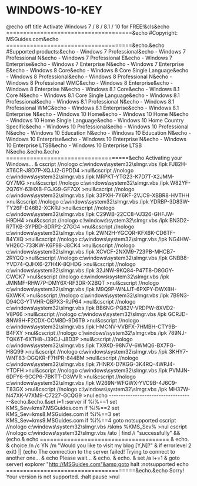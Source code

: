 # WINDOWS-10-KEY
@echo off title Activate Windows 7 / 8 / 8.1 / 10 for FREE!&amp;cls&amp;echo =====================================&amp;echo #Copyright: MSGuides.com&amp;echo =====================================&amp;echo.&amp;echo #Supported products:&amp;echo - Windows 7 Professional&amp;echo - Windows 7 Professional N&amp;echo - Windows 7 Professional E&amp;echo - Windows 7 Enterprise&amp;echo - Windows 7 Enterprise N&amp;echo - Windows 7 Enterprise E&amp;echo - Windows 8 Core&amp;echo - Windows 8 Core Single Language&amp;echo - Windows 8 Professional&amp;echo - Windows 8 Professional N&amp;echo - Windows 8 Professional WMC&amp;echo - Windows 8 Enterprise&amp;echo - Windows 8 Enterprise N&amp;echo - Windows 8.1 Core&amp;echo - Windows 8.1 Core N&amp;echo - Windows 8.1 Core Single Language&amp;echo - Windows 8.1 Professional&amp;echo - Windows 8.1 Professional N&amp;echo - Windows 8.1 Professional WMC&amp;echo - Windows 8.1 Enterprise&amp;echo - Windows 8.1 Enterprise N&amp;echo - Windows 10 Home&amp;echo - Windows 10 Home N&amp;echo - Windows 10 Home Single Language&amp;echo - Windows 10 Home Country Specific&amp;echo - Windows 10 Professional&amp;echo - Windows 10 Professional N&amp;echo - Windows 10 Education N&amp;echo - Windows 10 Education N&amp;echo - Windows 10 Enterprise&amp;echo - Windows 10 Enterprise N&amp;echo - Windows 10 Enterprise LTSB&amp;echo - Windows 10 Enterprise LTSB N&amp;echo.&amp;echo.&amp;echo ====================================&amp;echo Activating your Windows... &amp; cscript //nologo c:\windows\system32\slmgr.vbs /ipk FJ82H-XT6CR-J8D7P-XQJJ2-GPDD4 >nul&amp;cscript //nologo c:\windows\system32\slmgr.vbs /ipk MRPKT-YTG23-K7D7T-X2JMM-QY7MG >nul&amp;cscript //nologo c:\windows\system32\slmgr.vbs /ipk W82YF-2Q76Y-63HXB-FGJG9-GF7QX >nul&amp;cscript //nologo c:\windows\system32\slmgr.vbs /ipk 33PXH-7Y6KF-2VJC9-XBBR8-HVTHH >nul&amp;cscript //nologo c:\windows\system32\slmgr.vbs /ipk YDRBP-3D83W-TY26F-D46B2-XCKRJ >nul&amp;cscript //nologo c:\windows\system32\slmgr.vbs /ipk C29WB-22CC8-VJ326-GHFJW-H9DH4 >nul&amp;cscript //nologo c:\windows\system32\slmgr.vbs /ipk BN3D2-R7TKB-3YPBD-8DRP2-27GG4 >nul&amp;cscript //nologo c:\windows\system32\slmgr.vbs /ipk 2WN2H-YGCQR-KFX6K-CD6TF-84YXQ >nul&amp;cscript //nologo c:\windows\system32\slmgr.vbs /ipk NG4HW-VH26C-733KW-K6F98-J8CK4 >nul&amp;cscript //nologo c:\windows\system32\slmgr.vbs /ipk XCVCF-2NXM9-723PB-MHCB7-2RYQQ >nul&amp;cscript //nologo c:\windows\system32\slmgr.vbs /ipk GNBB8-YVD74-QJHX6-27H4K-8QHDG >nul&amp;cscript //nologo c:\windows\system32\slmgr.vbs /ipk 32JNW-9KQ84-P47T8-D8GGY-CWCK7 >nul&amp;cscript //nologo c:\windows\system32\slmgr.vbs /ipk JMNMF-RHW7P-DMY6X-RF3DR-X2BQT >nul&amp;cscript //nologo c:\windows\system32\slmgr.vbs /ipk M9Q9P-WNJJT-6PXPY-DWX8H-6XWKK >nul&amp;cscript //nologo c:\windows\system32\slmgr.vbs /ipk 7B9N3-D94CG-YTVHR-QBPX3-RJP64 >nul&amp;cscript //nologo c:\windows\system32\slmgr.vbs /ipk BB6NG-PQ82V-VRDPW-8XVD2-V8P66 >nul&amp;cscript //nologo c:\windows\system32\slmgr.vbs /ipk GCRJD-8NW9H-F2CDX-CCM8D-9D6T9 >nul&amp;cscript //nologo c:\windows\system32\slmgr.vbs /ipk HMCNV-VVBFX-7HMBH-CTY9B-B4FXY >nul&amp;cscript //nologo c:\windows\system32\slmgr.vbs /ipk 789NJ-TQK6T-6XTH8-J39CJ-J8D3P >nul&amp;cscript //nologo c:\windows\system32\slmgr.vbs /ipk TX9XD-98N7V-6WMQ6-BX7FG-H8Q99 >nul&amp;cscript //nologo c:\windows\system32\slmgr.vbs /ipk 3KHY7-WNT83-DGQKR-F7HPR-844BM >nul&amp;cscript //nologo c:\windows\system32\slmgr.vbs /ipk 7HNRX-D7KGG-3K4RQ-4WPJ4-YTDFH >nul&amp;cscript //nologo c:\windows\system32\slmgr.vbs /ipk PVMJN-6DFY6-9CCP6-7BKTT-D3WVR >nul&amp;cscript //nologo c:\windows\system32\slmgr.vbs /ipk W269N-WFGWX-YVC9B-4J6C9-T83GX >nul&amp;cscript //nologo c:\windows\system32\slmgr.vbs /ipk MH37W-N47XK-V7XM9-C7227-GCQG9 >nul echo ------------------------------------&amp;echo.&amp;echo.&amp;set i=1 :server if %i%==1 set KMS_Sev=kms7.MSGuides.com if %i%==2 set KMS_Sev=kms8.MSGuides.com if %i%==3 set KMS_Sev=kms9.MSGuides.com if %i%==4 goto notsupported cscript //nologo c:\windows\system32\slmgr.vbs /skms %KMS_Sev% >nul cscript //nologo c:\windows\system32\slmgr.vbs /ato | find /i "successfully" &amp;&amp; (echo.&amp; echo ====================================== &amp; echo. &amp; choice /n /c YN /m "Would you like to visit my blog [Y,N]?" &amp; if errorlevel 2 exit) || (echo The connection to the server failed! Trying to connect to another one... &amp; echo Please wait... &amp; echo. &amp; echo. &amp; set /a i+=1 &amp; goto server) explorer "http://MSGuides.com"&amp;goto halt :notsupported echo ======================================&amp;echo.&amp;echo Sorry! Your version is not supported. :halt pause >nul
